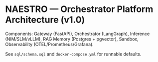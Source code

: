 # NAESTRO — Orchestrator Platform Architecture (v1.0)

Components: Gateway (FastAPI), Orchestrator (LangGraph), Inference (NIM/SLM/vLLM),
RAG Memory (Postgres + pgvector), Sandbox, Observability (OTEL/Prometheus/Grafana).

See `sql/schema.sql` and `docker-compose.yml` for runnable defaults.
